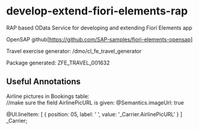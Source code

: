 # develop-extend-fiori-elements-rap
RAP based OData Service for developing and extending Fiori Elements app

OpenSAP github[https://github.com/SAP-samples/fiori-elements-opensap]

Travel exercise generator: /dmo/cl_fe_travel_generator

Package generated: ZFE_TRAVEL_001632




## Useful Annotations
Airline pictures in Bookings table:  
  //make sure the field AirlinePicURL is given:  @Semantics.imageUrl: true
  
  @UI.lineItem: [ { position: 05, label: ' ', value: '_Carrier.AirlinePicURL' } ]<br/>_Carrier;

